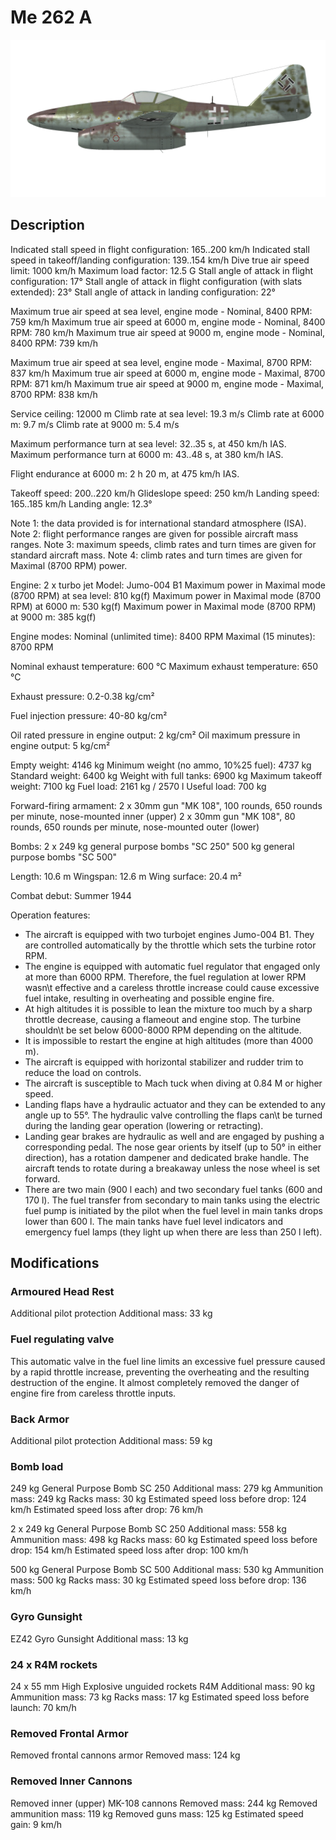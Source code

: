 # Me 262 A

![me262a](../images/me262a.png)

## Description

Indicated stall speed in flight configuration: 165..200 km/h
Indicated stall speed in takeoff/landing configuration: 139..154 km/h
Dive true air speed limit: 1000 km/h
Maximum load factor: 12.5 G
Stall angle of attack in flight configuration: 17°
Stall angle of attack in flight configuration (with slats extended): 23°
Stall angle of attack in landing configuration: 22°

Maximum true air speed at sea level, engine mode - Nominal, 8400 RPM: 759 km/h
Maximum true air speed at 6000 m, engine mode - Nominal, 8400 RPM: 780 km/h
Maximum true air speed at 9000 m, engine mode - Nominal, 8400 RPM: 739 km/h

Maximum true air speed at sea level, engine mode - Maximal, 8700 RPM: 837 km/h
Maximum true air speed at 6000 m, engine mode - Maximal, 8700 RPM: 871 km/h
Maximum true air speed at 9000 m, engine mode - Maximal, 8700 RPM: 838 km/h

Service ceiling: 12000 m
Climb rate at sea level: 19.3 m/s
Climb rate at 6000 m: 9.7 m/s
Climb rate at 9000 m: 5.4 m/s

Maximum performance turn at sea level: 32..35 s, at 450 km/h IAS.
Maximum performance turn at 6000 m: 43..48 s, at 380 km/h IAS.

Flight endurance at 6000 m: 2 h 20 m, at 475 km/h IAS.

Takeoff speed: 200..220 km/h
Glideslope speed: 250 km/h
Landing speed: 165..185 km/h
Landing angle: 12.3°

Note 1: the data provided is for international standard atmosphere (ISA).
Note 2: flight performance ranges are given for possible aircraft mass ranges.
Note 3: maximum speeds, climb rates and turn times are given for standard aircraft mass.
Note 4: climb rates and turn times are given for Maximal (8700 RPM) power.

Engine: 2 x turbo jet
Model: Jumo-004 B1
Maximum power in Maximal mode (8700 RPM) at sea level: 810 kg(f)
Maximum power in Maximal mode (8700 RPM) at 6000 m: 530 kg(f)
Maximum power in Maximal mode (8700 RPM) at 9000 m: 385 kg(f)

Engine modes:
Nominal (unlimited time): 8400 RPM
Maximal (15 minutes): 8700 RPM

Nominal exhaust temperature: 600 °C
Maximum exhaust temperature: 650 °C

Exhaust pressure: 0.2-0.38 kg/cm²

Fuel injection pressure: 40-80 kg/cm²

Oil rated pressure in engine output: 2 kg/cm²
Oil maximum pressure in engine output: 5 kg/cm²

Empty weight: 4146 kg
Minimum weight (no ammo, 10%25 fuel): 4737 kg
Standard weight: 6400 kg
Weight with full tanks: 6900 kg
Maximum takeoff weight: 7100 kg
Fuel load: 2161 kg / 2570 l
Useful load: 700 kg

Forward-firing armament:
2 x 30mm gun "MK 108", 100 rounds, 650 rounds per minute, nose-mounted inner (upper)
2 x 30mm gun "MK 108", 80 rounds, 650 rounds per minute, nose-mounted outer (lower)

Bombs:
2 x 249 kg general purpose bombs "SC 250"
500 kg general purpose bombs "SC 500"

Length: 10.6 m
Wingspan: 12.6 m
Wing surface: 20.4 m²

Combat debut: Summer 1944

Operation features:
- The aircraft is equipped with two turbojet engines Jumo-004 B1. They are controlled automatically by the throttle which sets the turbine rotor RPM.
- The engine is equipped with automatic fuel regulator that engaged only at more than 6000 RPM. Therefore, the fuel regulation at lower RPM wasn\t effective and a careless throttle increase could cause excessive fuel intake, resulting in overheating and possible engine fire.
- At high altitudes it is possible to lean the mixture too much by a sharp throttle decrease, causing a flameout and engine stop. The turbine shouldn\t be set below 6000-8000 RPM depending on the altitude.
- It is impossible to restart the engine at high altitudes (more than 4000 m).
- The aircraft is equipped with horizontal stabilizer and rudder trim to reduce the load on controls.
- The aircraft is susceptible to Mach tuck when diving at 0.84 M or higher speed. 
- Landing flaps have a hydraulic actuator and they can be extended to any angle up to 55°. The hydraulic valve controlling the flaps can\t be turned during the landing gear operation (lowering or retracting).
- Landing gear brakes are hydraulic as well and are engaged by pushing a corresponding pedal. The nose gear orients by itself (up to 50° in either direction), has a rotation dampener and dedicated brake handle. The aircraft tends to rotate during a breakaway unless the nose wheel is set forward.
- There are two main (900 l each) and two secondary fuel tanks (600 and 170 l). The fuel transfer from secondary to main tanks using the electric fuel pump is initiated by the pilot when the fuel level in main tanks drops lower than 600 l. The main tanks have fuel level indicators and emergency fuel lamps (they light up when there are less than 250 l left).

## Modifications


### Armoured Head Rest

Additional pilot protection
Additional mass: 33 kg


### Fuel regulating valve

This automatic valve in the fuel line limits an excessive fuel pressure caused by a rapid throttle increase, preventing the overheating and the resulting destruction of the engine. It almost completely removed the danger of engine fire from careless throttle inputs.


### Back Armor

Additional pilot protection
Additional mass: 59 kg


### Bomb load

249 kg General Purpose Bomb SC 250
Additional mass: 279 kg
Ammunition mass: 249 kg
Racks mass: 30 kg
Estimated speed loss before drop: 124 km/h
Estimated speed loss after drop: 76 km/h

2 x 249 kg General Purpose Bomb SC 250
Additional mass: 558 kg
Ammunition mass: 498 kg
Racks mass: 60 kg
Estimated speed loss before drop: 154 km/h
Estimated speed loss after drop: 100 km/h

500 kg General Purpose Bomb SC 500
Additional mass: 530 kg
Ammunition mass: 500 kg
Racks mass: 30 kg
Estimated speed loss before drop: 136 km/h


### Gyro Gunsight

EZ42 Gyro Gunsight
Additional mass: 13 kg


### 24 x R4M rockets

24 x 55 mm High Explosive unguided rockets R4M
Additional mass: 90 kg
Ammunition mass: 73 kg
Racks mass: 17 kg
Estimated speed loss before launch: 70 km/h


### Removed Frontal Armor

Removed frontal cannons armor
Removed mass: 124 kg


### Removed Inner Cannons

Removed inner (upper) MK-108 cannons
Removed mass: 244 kg
Removed ammunition mass: 119 kg
Removed guns mass: 125 kg
Estimated speed gain: 9 km/h
